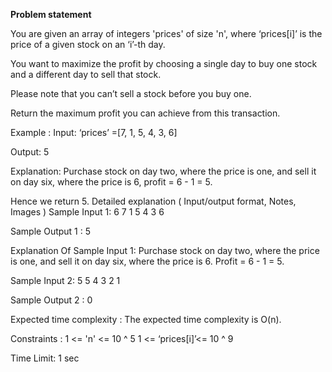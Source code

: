 **Problem statement**

You are given an array of integers 'prices' of size 'n', where ‘prices[i]’ is the price of a given stock on an ‘i’-th day.

You want to maximize the profit by choosing a single day to buy one stock and a different day to sell that stock.

Please note that you can’t sell a stock before you buy one.

Return the maximum profit you can achieve from this transaction.

Example :
Input: ‘prices’ =[7, 1, 5, 4, 3, 6]

Output: 5

Explanation: Purchase stock on day two, where the price is one, and sell it on day six, where the price is 6, profit = 6 - 1 = 5.

Hence we return 5.
Detailed explanation ( Input/output format, Notes, Images )
Sample Input 1:
6
7 1 5 4 3 6

Sample Output 1 :
5

Explanation Of Sample Input 1:
Purchase stock on day two, where the price is one, and sell it on day six, where the price is 6. Profit = 6 - 1 = 5.

Sample Input 2:
5
5 4 3 2 1

Sample Output 2 :
0

Expected time complexity :
The expected time complexity is O(n).

Constraints :
1 <= 'n' <= 10 ^ 5
1 <= ‘prices[i]’<= 10 ^ 9

Time Limit: 1 sec